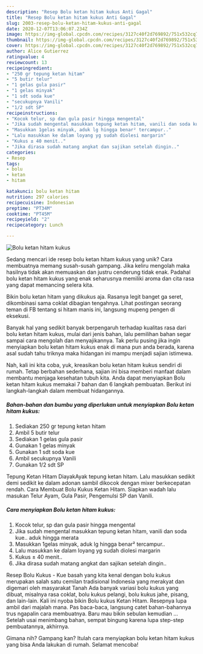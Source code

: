 ```yaml
---
description: "Resep Bolu ketan hitam kukus Anti Gagal"
title: "Resep Bolu ketan hitam kukus Anti Gagal"
slug: 2003-resep-bolu-ketan-hitam-kukus-anti-gagal
date: 2020-12-07T13:06:07.234Z
image: https://img-global.cpcdn.com/recipes/3127c40f2d769892/751x532cq70/bolu-ketan-hitam-kukus-foto-resep-utama.jpg
thumbnail: https://img-global.cpcdn.com/recipes/3127c40f2d769892/751x532cq70/bolu-ketan-hitam-kukus-foto-resep-utama.jpg
cover: https://img-global.cpcdn.com/recipes/3127c40f2d769892/751x532cq70/bolu-ketan-hitam-kukus-foto-resep-utama.jpg
author: Alice Gutierrez
ratingvalue: 4
reviewcount: 13
recipeingredient:
- "250 gr tepung ketan hitam"
- "5 butir telur"
- "1 gelas gula pasir"
- "1 gelas minyak"
- "1 sdt soda kue"
- "secukupnya Vanili"
- "1/2 sdt SP"
recipeinstructions:
- "Kocok telur, sp dan gula pasir hingga mengental"
- "Jika sudah mengental masukkan tepung ketan hitam, vanili dan soda kue.. aduk hingga merata"
- "Masukkan 1gelas minyak, aduk lg hingga benar² tercampur.."
- "Lalu masukkan ke dalam loyang yg sudah diolesi margarin"
- "Kukus ± 40 menit.."
- "Jika dirasa sudah matang angkat dan sajikan setelah dingin.."
categories:
- Resep
tags:
- bolu
- ketan
- hitam

katakunci: bolu ketan hitam 
nutrition: 297 calories
recipecuisine: Indonesian
preptime: "PT34M"
cooktime: "PT45M"
recipeyield: "2"
recipecategory: Lunch

---
```



![Bolu ketan hitam kukus](https://img-global.cpcdn.com/recipes/3127c40f2d769892/751x532cq70/bolu-ketan-hitam-kukus-foto-resep-utama.jpg)

Sedang mencari ide resep bolu ketan hitam kukus yang unik? Cara membuatnya memang susah-susah gampang. Jika keliru mengolah maka hasilnya tidak akan memuaskan dan justru cenderung tidak enak. Padahal bolu ketan hitam kukus yang enak seharusnya memiliki aroma dan cita rasa yang dapat memancing selera kita.

Bikin bolu ketan hitam yang dikukus aja. Rasanya legit banget ga seret, dikombinasi sama coklat dibagian tengahnya. Lihat postingan seorang teman di FB tentang si hitam manis ini, langsung mupeng pengen di eksekusi.

Banyak hal yang sedikit banyak berpengaruh terhadap kualitas rasa dari bolu ketan hitam kukus, mulai dari jenis bahan, lalu pemilihan bahan segar sampai cara mengolah dan menyajikannya. Tak perlu pusing jika ingin menyiapkan bolu ketan hitam kukus enak di mana pun anda berada, karena asal sudah tahu triknya maka hidangan ini mampu menjadi sajian istimewa.


Nah, kali ini kita coba, yuk, kreasikan bolu ketan hitam kukus sendiri di rumah. Tetap berbahan sederhana, sajian ini bisa memberi manfaat dalam membantu menjaga kesehatan tubuh kita. Anda dapat menyiapkan Bolu ketan hitam kukus memakai 7 bahan dan 6 langkah pembuatan. Berikut ini langkah-langkah dalam membuat hidangannya.

<!--inarticleads1-->

##### Bahan-bahan dan bumbu yang diperlukan untuk menyiapkan Bolu ketan hitam kukus:

1. Sediakan 250 gr tepung ketan hitam
1. Ambil 5 butir telur
1. Sediakan 1 gelas gula pasir
1. Gunakan 1 gelas minyak
1. Gunakan 1 sdt soda kue
1. Ambil secukupnya Vanili
1. Gunakan 1/2 sdt SP


Tepung Ketan Hitam DiayakAyak tepung ketan hitam. Lalu masukkan sedikit demi sedikit ke dalam adonan sambil dikocok dengan mixer berkecepatan rendah. Cara Membuat Bolu Kukus Ketan Hitam. Siapkan wadah lalu masukan Telur Ayam, Gula Pasir, Pengemulsi SP dan Vanili. 

<!--inarticleads2-->

##### Cara menyiapkan Bolu ketan hitam kukus:

1. Kocok telur, sp dan gula pasir hingga mengental
1. Jika sudah mengental masukkan tepung ketan hitam, vanili dan soda kue.. aduk hingga merata
1. Masukkan 1gelas minyak, aduk lg hingga benar² tercampur..
1. Lalu masukkan ke dalam loyang yg sudah diolesi margarin
1. Kukus ± 40 menit..
1. Jika dirasa sudah matang angkat dan sajikan setelah dingin..


Resep Bolu Kukus - Kue basah yang kita kenal dengan bolu kukus merupakan salah satu cemilan tradisional Indonesia yang merakyat dan digemari oleh masyarakat Tanah Ada banyak variasi bolu kukus yang dibuat, misalnya rasa coklat, bolu kukus pelangi, bolu kukus jahe, pisang, dan lain-lain. Kali ini nyoba bikin Bolu kukus Ketan Hitam. Resepnya lupa ambil dari majalah mana. Pas baca-baca, langsung catet bahan-bahannya trus ngapalin cara membuatnya. Baru mau bikin sebulan kemudian … Setelah usai menimbang bahan, sempat bingung karena lupa step-step pembuatannya, akhirnya. 

Gimana nih? Gampang kan? Itulah cara menyiapkan bolu ketan hitam kukus yang bisa Anda lakukan di rumah. Selamat mencoba!
